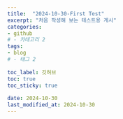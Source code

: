 ```yaml
---
title:  "2024-10-30-First Test"
excerpt: "처음 작성해 보는 테스트용 게시"
categories: 
- github
# - 카테고리 2
tags:
- blog
# - 태그 2
 
toc_label: 깃허브
toc: true
toc_sticky: true
 
date: 2024-10-30
last_modified_at: 2024-10-30
---
```

